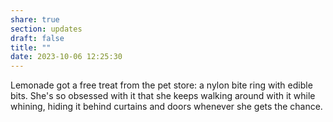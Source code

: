 ```yaml
---
share: true
section: updates
draft: false
title: ""
date: 2023-10-06 12:25:30
---
```


Lemonade got a free treat from the pet store: a nylon bite ring with edible bits. She's so obsessed with it that she keeps walking around with it while whining, hiding it behind curtains and doors whenever she gets the chance.
